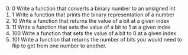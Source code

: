 0. 0
Write a function that converts a binary number to an unsigned int
1. 1
Write a function that prints the binary representation of a number
2. 10
Write a function that returns the value of a bit at a given index
3. 11
Write a function that sets the value of a bit to 1 at a given index
4. 100
Write a function that sets the value of a bit to 0 at a given index
5. 101
Write a function that returns the number of bits you would need to flip to get from one number to another.
